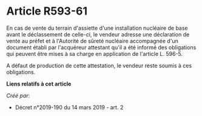 # Article R593-61

En cas de vente du terrain d'assiette d'une installation nucléaire de base avant le déclassement de celle-ci, le vendeur
adresse une déclaration de vente au préfet et à l'Autorité de sûreté nucléaire accompagnée d'un document établi par
l'acquéreur attestant qu'il a été informé des obligations qui peuvent être mises à sa charge en application de l'article L.
596-5.

A défaut de production de cette attestation, le vendeur reste soumis à ces obligations.

**Liens relatifs à cet article**

_Créé par_:

  - Décret n°2019-190 du 14 mars 2019 - art. 2
